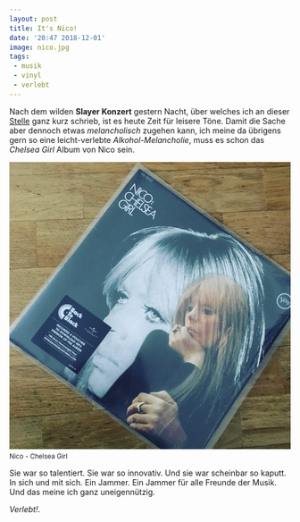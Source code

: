 ```yaml
---
layout: post
title: It's Nico!
date: '20:47 2018-12-01'
image: nico.jpg
tags: 
 - musik
 - vinyl
 - verlebt
---
```


Nach dem wilden **Slayer Konzert** gestern Nacht, über welches ich an dieser [Stelle](/2018/12/01/keep-fucking-support-metal/) ganz kurz schrieb, ist es heute Zeit für leisere Töne. Damit die Sache aber dennoch etwas *melancholisch* zugehen kann, ich meine da übrigens gern so eine leicht-verlebte *Alkohol-Melancholie*, muss es schon das *Chelsea Girl* Album von Nico sein. <!--more-->

![Nico - Chelsea Girl](/assets/2018/nico.png)
<small>Nico - Chelsea Girl</small>

Sie war so talentiert. Sie war so innovativ. Und sie war scheinbar so kaputt. In sich und mit sich. Ein Jammer. Ein Jammer für alle Freunde der Musik. Und das meine ich ganz uneigennützig.

*Verlebt!*.
